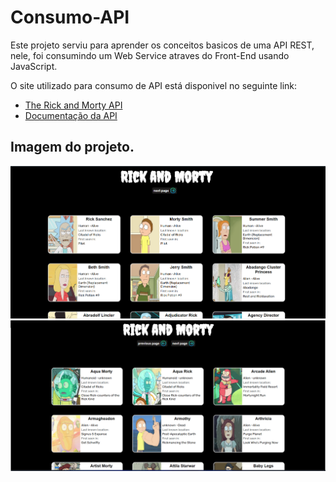 # Consumo-API
Este projeto serviu para aprender os conceitos basicos de uma API REST, nele, foi consumindo um Web Service atraves do Front-End usando JavaScript.

<p>O site utilizado para consumo de API está disponivel no seguinte link:</p>

* [The Rick and Morty API](https://rickandmortyapi.com/)
* [Documentação da API](https://rickandmortyapi.com/documentation)

## Imagem do projeto.
  <img src="ImagensDoProjeto/imagemProjeto01.png" width="850">
  <img src="ImagensDoProjeto/imagemProjeto02.png" width="850">
 
